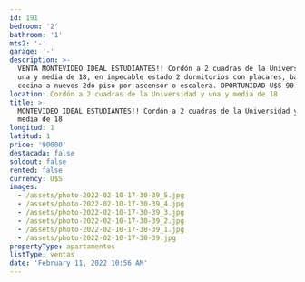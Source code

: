 ```yaml
---
id: 191
bedroom: '2'
bathroom: '1'
mts2: '-'
garage: '-'
description: >-
  VENTA MONTEVIDEO IDEAL ESTUDIANTES!! Cordón a 2 cuadras de la Universidad y
  una y media de 18, en impecable estado 2 dormitorios con placares, baño y
  cocina a nuevos 2do piso por ascensor o escalera. OPORTUNIDAD U$S 90.000
location: Cordón a 2 cuadras de la Universidad y una y media de 18
title: >-
  MONTEVIDEO IDEAL ESTUDIANTES!! Cordón a 2 cuadras de la Universidad y una y
  media de 18
longitud: 1
latitud: 1
price: '90000'
destacada: false
soldout: false
rented: false
currency: U$S
images:
  - /assets/photo-2022-02-10-17-30-39_5.jpg
  - /assets/photo-2022-02-10-17-30-39_4.jpg
  - /assets/photo-2022-02-10-17-30-39_3.jpg
  - /assets/photo-2022-02-10-17-30-39_2.jpg
  - /assets/photo-2022-02-10-17-30-39_1.jpg
  - /assets/photo-2022-02-10-17-30-39.jpg
propertyType: apartamentos
listType: ventas
date: 'February 11, 2022 10:56 AM'
---
```


